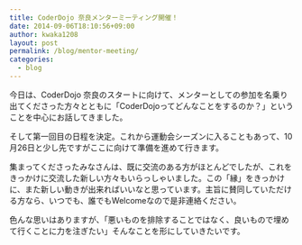```yaml
---
title: CoderDojo 奈良メンターミーティング開催！
date: 2014-09-06T18:10:56+09:00
author: kwaka1208
layout: post
permalink: /blog/mentor-meeting/
categories:
  - blog
---
```

今日は、CoderDojo 奈良のスタートに向けて、メンターとしての参加を名乗り出てくださった方々とともに「CoderDojoってどんなことをするのか？」ということを中心にお話してきました。

そして第一回目の日程を決定。これから運動会シーズンに入ることもあって、10月26日と少し先ですがここに向けて準備を進めて行きます。

集まってくださったみなさんは、既に交流のある方がほとんどでしたが、これをきっかけに交流した新しい方々もいらっしゃいました。この「縁」をきっかけ に、また新しい動きが出来ればいいなと思っています。主旨に賛同していただける方なら、いつでも、誰でもWelcomeなので是非連絡ください。

色んな思いはありますが、「悪いものを排除することではなく、良いもので埋めて行くことに力を注ぎたい」そんなことを形にしていきたいです。